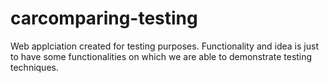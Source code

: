 # carcomparing-testing
Web applciation created for testing purposes. Functionality and idea is just to have some functionalities on which we are able to demonstrate testing techniques. 
